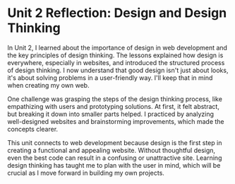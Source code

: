 # **Unit 2 Reflection: Design and Design Thinking**

In Unit 2, I learned about the importance of design in web development and the key principles of design thinking. The lessons explained how design is everywhere, especially in websites, and introduced the structured process of design thinking. I now understand that good design isn't just about looks, it's about solving problems in a user-friendly way. I'll keep that in mind when creating my own web.

One challenge was grasping the steps of the design thinking process, like empathizing with users and prototyping solutions. At first, it felt abstract, but breaking it down into smaller parts helped. I practiced by analyzing well-designed websites and brainstorming improvements, which made the concepts clearer.

This unit connects to web development because design is the first step in creating a functional and appealing website. Without thoughtful design, even the best code can result in a confusing or unattractive site. Learning design thinking has taught me to plan with the user in mind, which will be crucial as I move forward in building my own projects.

